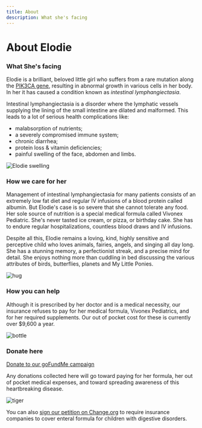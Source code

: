 ```yaml
---
title: About
description: What she's facing
---
```

# About Elodie

### What She's facing
Elodie is a brilliant, beloved little girl who suffers from a rare mutation
along the [PIK3CA gene](https://ghr.nlm.nih.gov/gene/PIK3CA), resulting in
abnormal growth in various cells in her body. In her it has caused a condition
known as *intestinal lymphangiectasia*.

Intestinal lymphangiectasia is a disorder where the lymphatic vessels supplying the
lining of the small intestine are dilated and malformed. This leads to a lot of serious health complications like:
* malabsorption of nutrients;
* a severely compromised immune system;
* chronic diarrhea;
* protein loss & vitamin deficiencies;
* painful swelling of the face, abdomen and limbs. 

![Elodie swelling](/images/elodie-swelling.jpg)

### How we care for her
Management of intestinal lymphangiectasia for many patients consists of an
extremely low fat diet and regular IV infusions of a blood protein called
albumin. But Elodie's case is so severe that she cannot tolerate any food. Her
sole source of nutrition is a special medical formula called Vivonex Pediatric.
She's never tasted ice cream, or pizza, or birthday cake. She has to endure
regular hospitalizations, countless blood draws and IV infusions.

Despite all this, Elodie remains a loving, kind, highly sensitive and perceptive
child who loves animals, fairies, angels, and singing all day long. She has a
stunning memory, a perfectionist streak, and a precise mind for detail. She
enjoys nothing more than cuddling in bed discussing the various attributes of
birds, butterflies, planets and My Little Ponies.

![hug](/images/elodie-gallery2.jpg)

### How you can help

Although it is prescribed by her doctor and is a medical necessity, our insurance refuses to pay for her medical formula, Vivonex Pediatrics, and for her required supplements. Our out of pocket cost for these is currently over $9,600 a year.

![bottle](/images/elodie-bottle.jpg)

### Donate here
[Donate to our goFundMe campaign](https://www.gofundme.com/hope-for-elodie)

Any donations collected here will go toward paying for her formula, her out of
pocket medical expenses, and toward spreading awareness of this heartbreaking
disease.

![tiger](/images/elodie-tiger.jpg)

You can also [sign our petition on
Change.org](https://www.change.org/p/dave-jones-require-insurance-companies-to-cover-enteral-formula) to require insurance companies to
cover enteral formula for children with digestive disorders. 

